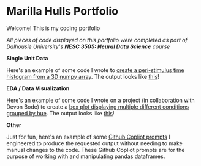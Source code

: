 # Marilla Hulls Portfolio
Welcome! This is my coding portfolio

*All pieces of code displayed on this portfolio were completed as part of Dalhousie University's **NESC 3505: Neural Data Science** course*

**Single Unit Data**

Here's an example of some code I wrote to [create a peri-stimulus time histogram from a 3D numpy array](PSTH_code1.md).
The output looks like [this](psth_image.png)!


**EDA / Data Visualization**

Here's an example of some code I wrote on a project (in collaboration with Devon Bode) to create a [box plot displaying multiple different conditions grouped by hue](colorblind_boxplot1.md).
The output looks like [this](colorblind_boxplot_image.png)!


**Other**

Just for fun, here's an example of some [Github Copliot prompts](copilot_prompts1.md) I engineered to produce the requested output without needing to make manual changes to the code. These Github Copliot prompts are for the purpose of working with and manipulating pandas dataframes.
